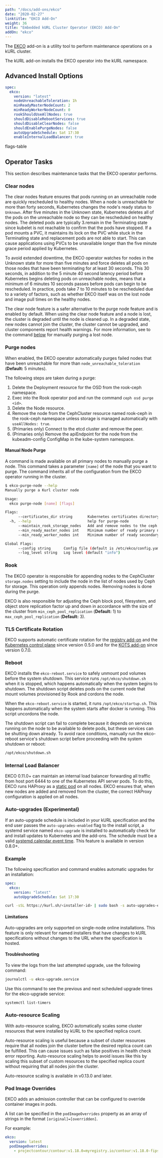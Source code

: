 ```yaml
---
path: "/docs/add-ons/ekco"
date: "2020-02-27"
linktitle: "EKCO Add-On"
weight: 36
title: "Embedded kURL Cluster Operator (EKCO) Add-On"
addOn: "ekco"
---
```


The [EKCO](https://github.com/replicatedhq/ekco) add-on is a utility tool to perform maintenance operations on a kURL cluster.

The kURL add-on installs the EKCO operator into the kURL namespace.

## Advanced Install Options

```yaml
spec:
  ekco:
    version: "latest"
    nodeUnreachableToleration: 1h
    minReadyMasterNodeCount: 2
    minReadyWorkerNodeCount: 0
    rookShouldUseAllNodes: true
    shouldDisableRebootServices: true
    shouldDisableClearNodes: false
    shouldEnablePurgeNodes: false
    autoUpgradeSchedule: Sat 17:30
    enableInternalLoadBalancer: true
```

flags-table

## Operator Tasks

This section describes maintenance tasks that the EKCO operator performs.

### Clear nodes

The clear nodes feature ensures that pods running on an unreachable node are quickly rescheduled to healthy nodes.
When a node is unreachable for more than forty seconds, Kubernetes changes the node's ready status to `Unknown`.
After five minutes in the Unknown state, Kubernetes deletes all of the pods on the unreachable node so they can be rescheduled on healthy nodes.
The deleted pods are typically
3.remain in the Terminating state since kubelet is not reachable to confirm that the pods have stopped.
If a pod mounts a PVC, it maintains its lock on the PVC while stuck in the Terminating state and replacement pods are not able to start.
This can cause applications using PVCs to be unavailable longer than the five minute grace period applied by Kubernetes.

To avoid extended downtime, the EKCO operator watches for nodes in the Unknown state for more than five minutes and force deletes all pods on those nodes that have been terminating for at least 30 seconds. This 30 seconds, in addition to the 5 minute 40 second latency period before Kubernetes begins deleting pods on unreachable nodes, means that a minimum of 6 minutes 10 seconds passes before pods can begin to be rescheduled.
In practice, pods take 7 to 10 minutes to be rescheduled due to a variety of factors, such as whether EKCO itself was on the lost node and image pull times on the healthy nodes.

The clear node feature is a safer alternative to the purge node feature and is enabled by default.
When using the clear node feature and a node is lost, the cluster is degraded until the node is cleaned up.
In a degraded state, new nodes cannot join the cluster, the cluster cannot be upgraded, and cluster components report health warnings.
For more information, see to the command [below](/docs/add-ons/ekco#manual-node-purge) for manually purging a lost node.

### Purge nodes

When enabled, the EKCO operator automatically purges failed nodes that have been unreachable for more than `node_unreachable_toleration` (**Default:** 5 minutes). 

The following steps are taken during a purge:

1. Delete the Deployment resource for the OSD from the rook-ceph namespace.
1. Exec into the Rook operator pod and run the command `ceph osd purge <id>`.
1. Delete the Node resource.
1. Remove the node from the CephCluster resource named rook-ceph in the rook-ceph namespace unless storage is managed automatically with `useAllNodes: true`.
1. (Primaries only) Connect to the etcd cluster and remove the peer.
1. (Primaries only) Remove the apiEndpoint for the node from the kubeadm-config ConfigMap in the kube-system namespace.

#### Manual Node Purge

A command is made available on all primary nodes to manually purge a node. This command takes a parameter `[name]` of the node that you want to purge. The command inherits all of the configuration from the EKCO operator running in the cluster.

```bash
$ ekco-purge-node --help
Manually purge a Kurl cluster node

Usage:
  ekco purge-node [name] [flags]

Flags:
      --certificates_dir string       Kubernetes certificates directory (default "/etc/kubernetes/pki")
  -h, --help                          help for purge-node
      --maintain_rook_storage_nodes   Add and remove nodes to the ceph cluster and scale replication of pools
      --min_ready_master_nodes int    Minimum number of ready primary nodes required for auto-purge (default 2)
      --min_ready_worker_nodes int    Minimum number of ready secondary nodes required for auto-purge

Global Flags:
      --config string      Config file (default is /etc/ekco/config.yaml)
      --log_level string   Log level (default "info")
```

### Rook

The EKCO operator is responsible for appending nodes to the CephCluster `storage.nodes` setting to include the node in the list of nodes used by Ceph for storage. This operation only appends nodes. Removing nodes is done during the purge.

EKCO is also responsible for adjusting the Ceph block pool, filesystem, and object store replication factor up and down in accordance with the size of the cluster from `min_ceph_pool_replication` (**Default:** 1) to `max_ceph_pool_replication` (**Default:** 3).

### TLS Certificate Rotation

EKCO supports automatic certificate rotation for the [registry add-on](/docs/install-with-kurl/setup-tls-certs#registry) and the [Kubernetes control plane](/docs/install-with-kurl/setup-tls-certs#kubernetes-control-plane) since version 0.5.0 and for the [KOTS add-on](/docs/install-with-kurl/setup-tls-certs#kots-tls-certificate-renewal) since version 0.7.0.

### Reboot

EKCO installs the `ekco-reboot.service` to safely unmount pod volumes before the system shutdown.
This service runs `/opt/ekco/shutdown.sh` when it is stopped, which happens automatically when the system begins to shutdown.
The shutdown script deletes pods on the current node that mount volumes provisioned by Rook and cordons the node.

When the `ekco-reboot.service` is started, it runs `/opt/ekco/startup.sh`.
This happens automatically when the system starts after docker is running.
This script uncordons the node.

The shutdown script can fail to complete because it depends on services running on the node to be available to delete pods, but these services can be shutting down already.
To avoid race conditions, manually run the ekco-reboot service's shutdown script before proceeding with the system shutdown or reboot:

```bash
/opt/ekco/shutdown.sh
```

### Internal Load Balancer

EKCO 0.11.0+ can maintain an internal load balancer forwarding all traffic from host port 6444 to one of the Kubernetes API server pods.
To do this, EKCO runs HAProxy as a [static pod](https://kubernetes.io/docs/tasks/configure-pod-container/static-pod/) on all nodes.
EKCO ensures that, when new nodes are added and removed from the cluster, the correct HAProxy configuration is applied on all nodes.

### Auto-upgrades (Experimental)

If an auto-upgrade schedule is included in your kURL specification and the end user passes the `auto-upgrades-enabled` flag to the install script, a systemd service named `ekco-upgrade` is installed to automatically check for and install updates to Kubernetes and the add-ons.
The schedule must be a valid [systemd calendar event time](https://manpages.debian.org/testing/systemd/systemd.time.7.en.html#CALENDAR_EVENTS).
This feature is available in version 0.8.0+.

### Example

The following specification and command enables automatic upgrades for an installation:

```yaml
spec:
  ekco:
    version: "latest"
    autoUpgradeSchedule: Sat 17:30
```

```bash
curl -sSL https://kurl.sh/<installer-id> | sudo bash -s auto-upgrades-enabled
```


#### Limitations

Auto-upgrades are only supported on single-node online installations.
This feature is only relevant for named installers that have changes to kURL specifications without changes to the URL where the specification is hosted.

#### Troubleshooting

To view the logs from the last attempted upgrade, use the following command:

```bash
journalctl -u ekco-upgrade.service
```

Use this command to see the previous and next scheduled upgrade times for the ekco-upgrade service:

```bash
systemctl list-timers
```

### Auto-resource Scaling

With auto-resource scaling, EKCO automatically scales some cluster resources that 
were installed by kURL to the specified replica count.

Auto-resource scaling is useful because a subset of cluster resources require that all
nodes join the cluster before the desired replica count can be fulfilled. This can cause
issues such as false positives in health check error reporting. Auto-resource scaling helps to avoid issues like this by scaling this subset of custom resources to the specified replica count without requiring that all nodes join the cluster.

Auto-resource scaling is available in v0.13.0 and later.

### Pod Image Overrides

EKCO adds an admission controller that can be configured to override container images in pods.

A list can be specified in the `podImageOverrides` property as an array of strings in the format `[original]=[overridden]`.

For example:

```yaml
ekco:
  version: latest
  podImageOverrides:
    - projectcontour/contour:v1.18.0=myregistry.io/contour:v1.18.0-fips
```
